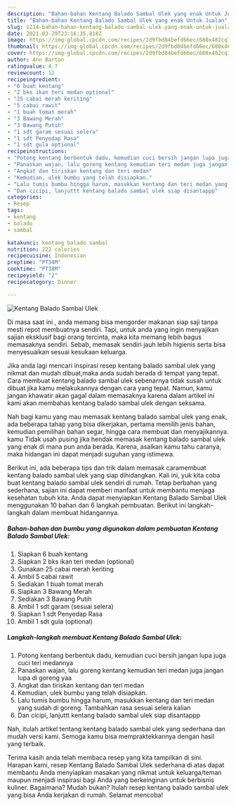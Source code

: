 ```yaml
---
description: "Bahan-bahan Kentang Balado Sambal Ulek yang enak Untuk Jualan"
title: "Bahan-bahan Kentang Balado Sambal Ulek yang enak Untuk Jualan"
slug: 1214-bahan-bahan-kentang-balado-sambal-ulek-yang-enak-untuk-jualan
date: 2021-03-29T23:16:35.818Z
image: https://img-global.cpcdn.com/recipes/2d9fbd84befd66ec/680x482cq70/kentang-balado-sambal-ulek-foto-resep-utama.jpg
thumbnail: https://img-global.cpcdn.com/recipes/2d9fbd84befd66ec/680x482cq70/kentang-balado-sambal-ulek-foto-resep-utama.jpg
cover: https://img-global.cpcdn.com/recipes/2d9fbd84befd66ec/680x482cq70/kentang-balado-sambal-ulek-foto-resep-utama.jpg
author: Ann Barton
ratingvalue: 4.7
reviewcount: 12
recipeingredient:
- "6 buah kentang"
- "2 bks ikan teri medan optional"
- "25 cabai merah keriting"
- "5 cabai rawit"
- "1 buah tomat merah"
- "3 Bawang Merah"
- "3 Bawang Putih"
- "1 sdt garam sesuai selera"
- "1 sdt Penyedap Rasa"
- "1 sdt gula optional"
recipeinstructions:
- "Potong kentang berbentuk dadu, kemudian cuci bersih jangan lupa juga cuci teri medannya"
- "Panaskan wajan, lalu goreng kentang kemudian teri medan juga jangan lupa di goreng yaa"
- "Angkat dan tiriskan kentang dan teri medan"
- "Kemudian, ulek bumbu yang telah disiapkan."
- "Lalu tumis bumbu hingga harum, masukkan kentang dan teri medan yang sudah di goreng. Tambahkan rasa sesuai selera kalian"
- "Dan cicipi, lanjuttt kentang balado sambal ulek siap disantappp"
categories:
- Resep
tags:
- kentang
- balado
- sambal

katakunci: kentang balado sambal 
nutrition: 222 calories
recipecuisine: Indonesian
preptime: "PT34M"
cooktime: "PT38M"
recipeyield: "2"
recipecategory: Dinner

---
```



![Kentang Balado Sambal Ulek](https://img-global.cpcdn.com/recipes/2d9fbd84befd66ec/680x482cq70/kentang-balado-sambal-ulek-foto-resep-utama.jpg)

Di masa  saat ini , anda memang bisa mengorder makanan siap saji tanpa mesti repot membuatnya sendiri. Tapi, untuk anda yang ingin menyajikan sajian eksklusif bagi orang tercinta, maka kita memang lebih bagus memasaknya sendiri. Sebab, memasak sendiri jauh lebih higienis serta bisa menyesuaikan sesuai kesukaan keluarga.

Jika anda lagi mencari inspirasi resep kentang balado sambal ulek yang nikmat dan mudah dibuat,maka anda sudah berada di tempat yang tepat. Cara membuat kentang balado sambal ulek  sebenarnya tidak susah untuk dibuat jika kamu melakukannya dengan cara yang tepat. Namun, kamu jangan khawatir akan gagal dalam memasaknya 
karena dalam artikel ini kami akan membahas kentang balado sambal ulek dengan seksama.  



Nah bagi kamu yang mau memasak kentang balado sambal ulek yang enak, ada beberapa tahap yang bisa dikerjakan, pertama memilih jenis bahan, kemudian pemilihan bahan segar, hingga cara membuat dan menyajikannya. kamu Tidak usah pusing jika hendak memasak kentang balado sambal ulek yang enak di mana pun anda berada. Karena, asalkan kamu  tahu caranya, maka hidangan ini dapat menjadi suguhan yang istimewa.

Berikut ini, ada beberapa tips dan trik dalam memasak caramembuat kentang balado sambal ulek yang siap dihidangkan. Kali ini, yuk kita coba buat kentang balado sambal ulek sendiri di rumah. Tetap berbahan yang sederhana, sajian ini dapat memberi manfaat untuk membantu menjaga kesehatan tubuh kita. Anda dapat menyiapkan Kentang Balado Sambal Ulek menggunakan 10 bahan dan 6 langkah pembuatan. Berikut ini langkah-langkah dalam membuat hidangannya.

<!--inarticleads1-->

##### Bahan-bahan dan bumbu yang digunakan dalam pembuatan Kentang Balado Sambal Ulek:

1. Siapkan 6 buah kentang
1. Siapkan 2 bks ikan teri medan (optional)
1. Gunakan 25 cabai merah keriting
1. Ambil 5 cabai rawit
1. Sediakan 1 buah tomat merah
1. Siapkan 3 Bawang Merah
1. Sediakan 3 Bawang Putih
1. Ambil 1 sdt garam (sesuai selera)
1. Siapkan 1 sdt Penyedap Rasa
1. Ambil 1 sdt gula (optional)




<!--inarticleads2-->

##### Langkah-langkah membuat Kentang Balado Sambal Ulek:

1. Potong kentang berbentuk dadu, kemudian cuci bersih jangan lupa juga cuci teri medannya
1. Panaskan wajan, lalu goreng kentang kemudian teri medan juga jangan lupa di goreng yaa
1. Angkat dan tiriskan kentang dan teri medan
1. Kemudian, ulek bumbu yang telah disiapkan.
1. Lalu tumis bumbu hingga harum, masukkan kentang dan teri medan yang sudah di goreng. Tambahkan rasa sesuai selera kalian
1. Dan cicipi, lanjuttt kentang balado sambal ulek siap disantappp




Nah, itulah artikel tentang  kentang balado sambal ulek  yang sederhana dan mudah versi kami. Semoga kamu bisa mempraktekkannya dengan hasil yang terbaik. 

Terima kasih anda telah membaca resep yang kita tampilkan di sini. Harapan kami, resep  Kentang Balado Sambal Ulek sederhana di atas dapat membantu Anda menyiapkan masakan yang nikmat untuk keluarga/teman maupun menjadi inspirasi bagi Anda yang berkeinginan untuk berbisnis kuliner. Bagaimana? Mudah bukan? Itulah resep kentang balado sambal ulek yang bisa Anda kerjakan di rumah. Selamat mencoba!

